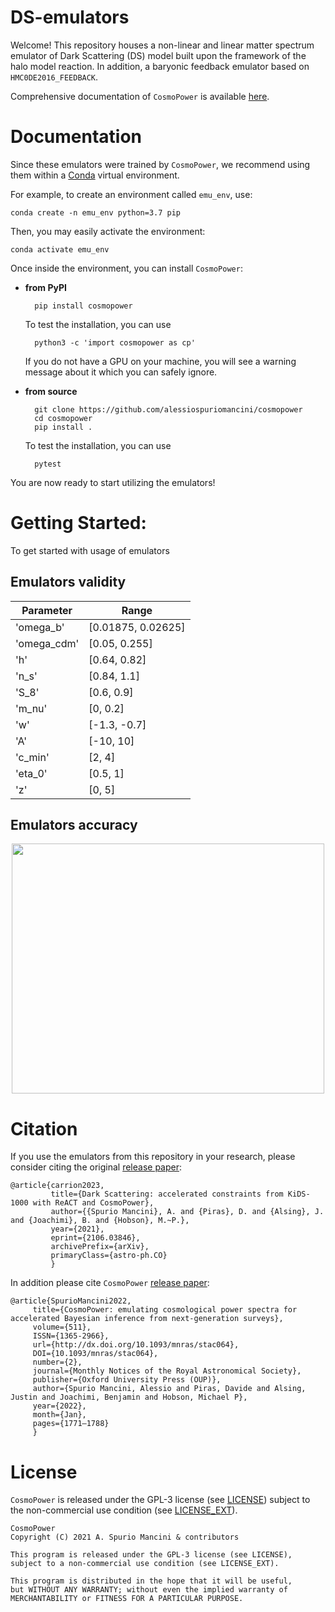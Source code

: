 # DS-emulators

Welcome! This repository houses a non-linear and linear matter spectrum emulator of Dark Scattering (DS) model built upon the framework of the halo model reaction. In addition, a baryonic feedback emulator based on ``HMC0DE2016_FEEDBACK``. 

Comprehensive documentation of ``CosmoPower`` is available [here](https://alessiospuriomancini.github.io/cosmopower).

# Documentation

Since these emulators were trained by ``CosmoPower``, we recommend using them within a [Conda](https://docs.conda.io/projects/conda/en/latest/index.html) virtual environment. 

For example, to create an environment called ``emu_env``, use:

    conda create -n emu_env python=3.7 pip

Then, you may easily activate the environment:

    conda activate emu_env

Once inside the environment, you can install ``CosmoPower``:

- **from PyPI**

        pip install cosmopower

    To test the installation, you can use

        python3 -c 'import cosmopower as cp'
    
    If you do not have a GPU on your machine, you will see a warning message about it which you can safely ignore.

- **from source**

        git clone https://github.com/alessiospuriomancini/cosmopower
        cd cosmopower
        pip install .

    To test the installation, you can use

        pytest

You are now ready to start utilizing the emulators! 


# Getting Started:

To get started with usage of emulators


## Emulators validity

|   Parameter   |   Range   |
|   ---------   | ------------ |
|   'omega_b'   | [0.01875, 0.02625] |
|   'omega_cdm' | [0.05, 0.255] |
|      'h'      | [0.64, 0.82] |
|     'n_s'     | [0.84, 1.1]  |
|     'S_8'     | [0.6, 0.9] |
|     'm_nu'     | [0, 0.2] |
|      'w'      | [-1.3, -0.7] |
|      'A'      | [-10, 10] |
|    'c_min'    | [2, 4] |
|    'eta_0'    | [0.5, 1] |
|      'z'      | [0, 5] |


## Emulators accuracy

<div align="center"><img src="https://github.com/karimpsi22/DS-emulators/accuracy_DS_linear_emulator_S8.pdf" width="500" height="400"> </div>


# Citation

If you use the emulators from this repository in your research, please consider citing the original [release paper](https://arxiv.org/abs/2106.03846):

    @article{carrion2023,
             title={Dark Scattering: accelerated constraints from KiDS-1000 with ReACT and CosmoPower}, 
             author={{Spurio Mancini}, A. and {Piras}, D. and {Alsing}, J. and {Joachimi}, B. and {Hobson}, M.~P.},
             year={2021},
             eprint={2106.03846},
             archivePrefix={arXiv},
             primaryClass={astro-ph.CO}
             }

In addition please cite  ``CosmoPower`` [release paper](https://arxiv.org/abs/2106.03846):

    @article{SpurioMancini2022,
         title={CosmoPower: emulating cosmological power spectra for accelerated Bayesian inference from next-generation surveys},
         volume={511},
         ISSN={1365-2966},
         url={http://dx.doi.org/10.1093/mnras/stac064},
         DOI={10.1093/mnras/stac064},
         number={2},
         journal={Monthly Notices of the Royal Astronomical Society},
         publisher={Oxford University Press (OUP)},
         author={Spurio Mancini, Alessio and Piras, Davide and Alsing, Justin and Joachimi, Benjamin and Hobson, Michael P},
         year={2022},
         month={Jan},
         pages={1771–1788}
         }


# License

``CosmoPower`` is released under the GPL-3 license (see [LICENSE](https://github.com/alessiospuriomancini/cosmopower/blob/main/LICENSE)) subject to 
the non-commercial use condition (see [LICENSE_EXT](https://github.com/alessiospuriomancini/cosmopower/blob/main/LICENSE_EXT)).

    CosmoPower
    Copyright (C) 2021 A. Spurio Mancini & contributors

    This program is released under the GPL-3 license (see LICENSE), 
    subject to a non-commercial use condition (see LICENSE_EXT).

    This program is distributed in the hope that it will be useful,
    but WITHOUT ANY WARRANTY; without even the implied warranty of
    MERCHANTABILITY or FITNESS FOR A PARTICULAR PURPOSE.
